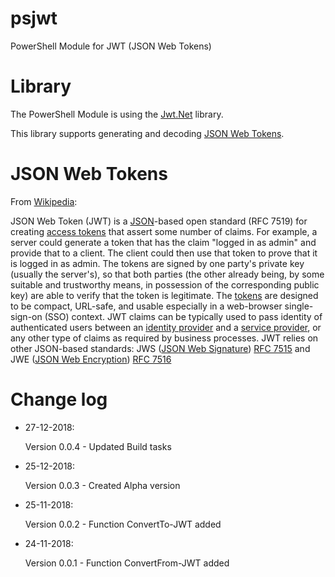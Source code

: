 # psjwt
PowerShell Module for JWT (JSON Web Tokens)

# Library
The PowerShell Module is using the <a href="https://github.com/jwt-dotnet/jwt" target="_blank">Jwt.Net</a> library.

This library supports generating and decoding <a href="https://tools.ietf.org/html/rfc7519
" target="_blank">JSON Web Tokens</a>.

# JSON Web Tokens
From <a href="https://en.wikipedia.org/wiki/JSON_Web_Token" target="_blank">Wikipedia</a>:

JSON Web Token (JWT) is a <a href="https://en.wikipedia.org/wiki/JSON" target="_blank">JSON</a>-based open standard (RFC 7519) for creating <a href="https://en.wikipedia.org/wiki/Access_token" target="_blank">access tokens</a> that assert some number of claims. For example, a server could generate a token that has the claim "logged in as admin" and provide that to a client. The client could then use that token to prove that it is logged in as admin. The tokens are signed by one party's private key (usually the server's), so that both parties (the other already being, by some suitable and trustworthy means, in possession of the corresponding public key) are able to verify that the token is legitimate. The <a href="https://en.wikipedia.org/wiki/Session_token" target="_blank">tokens</a> are designed to be compact, URL-safe, and usable especially in a web-browser single-sign-on (SSO) context. JWT claims can be typically used to pass identity of authenticated users between an <a href="https://en.wikipedia.org/wiki/Identity_provider" target="_blank">identity provider</a> and a <a href="https://en.wikipedia.org/wiki/Service_provider" target="_blank">service provider</a>, or any other type of claims as required by business processes.
JWT relies on other JSON-based standards: JWS (<a href="https://en.wikipedia.org/wiki/JSON_Web_Signature" target="_blank">JSON Web Signature</a>) <a href="https://tools.ietf.org/html/rfc7515" target="_blank">RFC 7515</a> and JWE (<a href="https://en.wikipedia.org/wiki/JSON_Web_Encryption" target="_blank">JSON Web Encryption</a>) <a href="https://tools.ietf.org/html/rfc7516" target="_blank">RFC 7516</a>

# Change log

* 27-12-2018:

  Version 0.0.4 - Updated Build tasks

* 25-12-2018:

  Version 0.0.3 - Created Alpha version

* 25-11-2018:

  Version 0.0.2 - Function ConvertTo-JWT added

* 24-11-2018:

  Version 0.0.1 - Function ConvertFrom-JWT added
